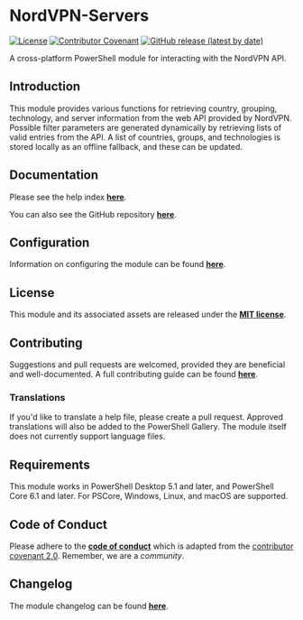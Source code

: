 ﻿# NordVPN-Servers
[![License][img license]][license]
[![Contributor Covenant][img cc2]][conduct]
[![GitHub release (latest by date)][img release]][release]

A cross-platform PowerShell module for interacting with the NordVPN API.

## Introduction
This module provides various functions for retrieving country, grouping,
 technology, and server information from the web API provided by NordVPN.
 Possible filter parameters are generated dynamically by retrieving lists of
 valid entries from the API. A list of countries, groups, and technologies is
 stored locally as an offline fallback, and these can be updated.

## Documentation
Please see the help index **[here][help index]**.

You can also see the GitHub repository **[here][pages home]**.

## Configuration
Information on configuring the module can be found
 **[here][about settings]**.

## License
This module and its associated assets are released under the
 **[MIT license][license]**.

## Contributing
Suggestions and pull requests are welcomed, provided they are beneficial and
 well-documented. A full contributing guide can be found
 **[here][contrib]**.

### Translations
If you'd like to translate a help file, please create a pull request. Approved
 translations will also be added to the PowerShell Gallery. The module itself
 does not currently support language files.

## Requirements
This module works in PowerShell Desktop 5.1 and later, and PowerShell Core 6.1
 and later. For PSCore, Windows, Linux, and macOS are supported.

## Code of Conduct
Please adhere to the **[code of conduct][conduct]** which is
 adapted from the
 [contributor covenant 2.0][cc2].
 Remember, we are a *community*.

## Changelog

The module changelog can be found **[here][changelog]**.

[license]: https://github.com/TheFreeman193/NordVPN-Servers/blob/master/LICENSE.md
[conduct]: https://github.com/TheFreeman193/NordVPN-Servers/blob/master/CODE_OF_CONDUCT.md
[release]: https://github.com/TheFreeman193/NordVPN-Servers/releases/latest
[changelog]: https://github.com/TheFreeman193/NordVPN-Servers/blob/master/CHANGELOG.md
[contrib]: https://github.com/TheFreeman193/NordVPN-Servers/blob/master/CONTRIBUTING.md
[help index]: ./HELPINDEX.md
[about settings]: ./about_NordVPN-Servers_Settings.md
[cc2]: https://www.contributor-covenant.org/version/2/0/code_of_conduct.html
[img license]: https://img.shields.io/github/license/TheFreeman193/NordVPN-Servers
[img cc2]: https://img.shields.io/badge/Contributor%20Covenant-v2.0%20adopted-ff69b4.svg
[img release]: https://img.shields.io/github/v/release/TheFreeman193/NordVPN-Servers
[pages home]: https://github.com/TheFreeman193/NordVPNServers
